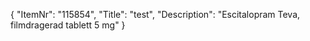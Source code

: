 {
  "ItemNr": "115854",
  "Title": "test",
  "Description": "Escitalopram Teva, filmdragerad tablett 5 mg"
}